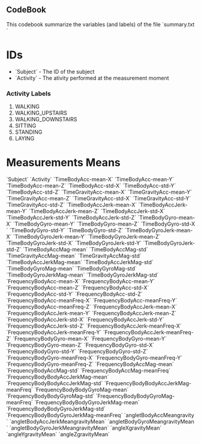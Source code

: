 ## CodeBook
This codebook summarize the variables (and labels) of the file ´summary.txt´

# IDs
* ´Subject´ - The ID of the subject
* ´Activity´ - The ativity performed at the measurement moment

### Activity Labels
1. WALKING
2. WALKING_UPSTAIRS
3. WALKING_DOWNSTAIRS
4. SITTING
5. STANDING
6. LAYING


# Measurements Means
´Subject´
´Activity´
´TimeBodyAcc-mean-X´
´TimeBodyAcc-mean-Y´
´TimeBodyAcc-mean-Z´
´TimeBodyAcc-std-X´
´TimeBodyAcc-std-Y´
´TimeBodyAcc-std-Z´
´TimeGravityAcc-mean-X´
´TimeGravityAcc-mean-Y´
´TimeGravityAcc-mean-Z´
´TimeGravityAcc-std-X´
´TimeGravityAcc-std-Y´
´TimeGravityAcc-std-Z´
´TimeBodyAccJerk-mean-X´
´TimeBodyAccJerk-mean-Y´
´TimeBodyAccJerk-mean-Z´
´TimeBodyAccJerk-std-X´
´TimeBodyAccJerk-std-Y´
´TimeBodyAccJerk-std-Z´
´TimeBodyGyro-mean-X´
´TimeBodyGyro-mean-Y´
´TimeBodyGyro-mean-Z´
´TimeBodyGyro-std-X´
´TimeBodyGyro-std-Y´
´TimeBodyGyro-std-Z´
´TimeBodyGyroJerk-mean-X´
´TimeBodyGyroJerk-mean-Y´
´TimeBodyGyroJerk-mean-Z´
´TimeBodyGyroJerk-std-X´
´TimeBodyGyroJerk-std-Y´
´TimeBodyGyroJerk-std-Z´
´TimeBodyAccMag-mean´
´TimeBodyAccMag-std´
´TimeGravityAccMag-mean´
´TimeGravityAccMag-std´
´TimeBodyAccJerkMag-mean´
´TimeBodyAccJerkMag-std´
´TimeBodyGyroMag-mean´
´TimeBodyGyroMag-std´
´TimeBodyGyroJerkMag-mean´
´TimeBodyGyroJerkMag-std´
´FrequencyBodyAcc-mean-X´
´FrequencyBodyAcc-mean-Y´
´FrequencyBodyAcc-mean-Z´
´FrequencyBodyAcc-std-X´
´FrequencyBodyAcc-std-Y´
´FrequencyBodyAcc-std-Z´
´FrequencyBodyAcc-meanFreq-X´
´FrequencyBodyAcc-meanFreq-Y´
´FrequencyBodyAcc-meanFreq-Z´
´FrequencyBodyAccJerk-mean-X´
´FrequencyBodyAccJerk-mean-Y´
´FrequencyBodyAccJerk-mean-Z´
´FrequencyBodyAccJerk-std-X´
´FrequencyBodyAccJerk-std-Y´
´FrequencyBodyAccJerk-std-Z´
´FrequencyBodyAccJerk-meanFreq-X´
´FrequencyBodyAccJerk-meanFreq-Y´
´FrequencyBodyAccJerk-meanFreq-Z´
´FrequencyBodyGyro-mean-X´
´FrequencyBodyGyro-mean-Y´
´FrequencyBodyGyro-mean-Z´
´FrequencyBodyGyro-std-X´
´FrequencyBodyGyro-std-Y´
´FrequencyBodyGyro-std-Z´
´FrequencyBodyGyro-meanFreq-X´
´FrequencyBodyGyro-meanFreq-Y´
´FrequencyBodyGyro-meanFreq-Z´
´FrequencyBodyAccMag-mean´
´FrequencyBodyAccMag-std´
´FrequencyBodyAccMag-meanFreq´
´FrequencyBodyBodyAccJerkMag-mean´
´FrequencyBodyBodyAccJerkMag-std´
´FrequencyBodyBodyAccJerkMag-meanFreq´
´FrequencyBodyBodyGyroMag-mean´
´FrequencyBodyBodyGyroMag-std´
´FrequencyBodyBodyGyroMag-meanFreq´
´FrequencyBodyBodyGyroJerkMag-mean´
´FrequencyBodyBodyGyroJerkMag-std´
´FrequencyBodyBodyGyroJerkMag-meanFreq´
´angletBodyAccMeangravity´
´angletBodyAccJerkMeangravityMean´
´angletBodyGyroMeangravityMean´
´angletBodyGyroJerkMeangravityMean´
´angleXgravityMean´
´angleYgravityMean´
´angleZgravityMean´

